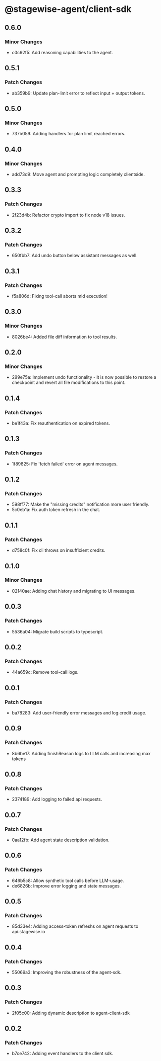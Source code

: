 # @stagewise-agent/client-sdk

## 0.6.0

### Minor Changes

- c0c92f5: Add reasoning capabilities to the agent.

## 0.5.1

### Patch Changes

- ab359b9: Update plan-limit error to reflect input + output tokens.

## 0.5.0

### Minor Changes

- 737b059: Adding handlers for plan limit reached errors.

## 0.4.0

### Minor Changes

- add73d9: Move agent and prompting logic completely clientside.

## 0.3.3

### Patch Changes

- 2f23d4b: Refactor crypto import to fix node v18 issues.

## 0.3.2

### Patch Changes

- 650fbb7: Add undo button below assistant messages as well.

## 0.3.1

### Patch Changes

- f5a806d: Fixing tool-call aborts mid execution!

## 0.3.0

### Minor Changes

- 8026be4: Added file diff information to tool results.

## 0.2.0

### Minor Changes

- 299e75a: Implement undo functionality - it is now possible to restore a checkpoint and revert all file modifications to this point.

## 0.1.4

### Patch Changes

- be1f43a: Fix reauthentication on expired tokens.

## 0.1.3

### Patch Changes

- 1f89825: Fix 'fetch failed' error on agent messages.

## 0.1.2

### Patch Changes

- 598ff77: Make the "missing credits" notification more user friendly.
- 5c0eb1a: Fix auth token refresh in the chat.

## 0.1.1

### Patch Changes

- d758c0f: Fix cli throws on insufficient credits.

## 0.1.0

### Minor Changes

- 02140ae: Adding chat history and migrating to UI messages.

## 0.0.3

### Patch Changes

- 5536a04: Migrate build scripts to typescript.

## 0.0.2

### Patch Changes

- 44a659c: Remove tool-call logs.

## 0.0.1

### Patch Changes

- ba78283: Add user-friendly error messages and log credit usage.

## 0.0.9

### Patch Changes

- 8b6be17: Adding finishReason logs to LLM calls and increasing max tokens

## 0.0.8

### Patch Changes

- 2374189: Add logging to failed api requests.

## 0.0.7

### Patch Changes

- 0aa12fb: Add agent state description validation.

## 0.0.6

### Patch Changes

- 646b5c8: Allow synthetic tool calls before LLM-usage.
- de6826b: Improve error logging and state messages.

## 0.0.5

### Patch Changes

- 85d33e4: Adding access-token refreshs on agent requests to api.stagewise.io

## 0.0.4

### Patch Changes

- 55069a3: Improving the robustness of the agent-sdk.

## 0.0.3

### Patch Changes

- 2f05c00: Adding dynamic description to agent-client-sdk

## 0.0.2

### Patch Changes

- b7ce742: Adding event handlers to the client sdk.
